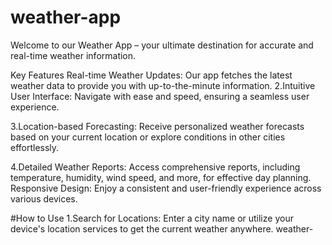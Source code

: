 # weather-app

Welcome to our Weather App – your ultimate destination for accurate and real-time weather information.

Key Features
Real-time Weather Updates: Our app fetches the latest weather data to provide you with up-to-the-minute information.
2.Intuitive User Interface: Navigate with ease and speed, ensuring a seamless user experience.


3.Location-based Forecasting: Receive personalized weather forecasts based on your current location or explore conditions in other cities effortlessly.


4.Detailed Weather Reports: Access comprehensive reports, including temperature, humidity, wind speed, and more, for effective day planning.
Responsive Design: Enjoy a consistent and user-friendly experience across various devices.


#How to Use
1.Search for Locations: Enter a city name or utilize your device's location services to get the current weather anywhere.
weather-
